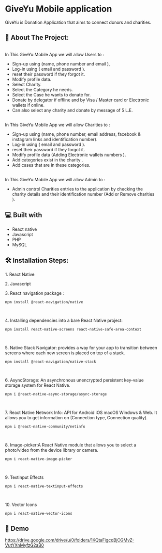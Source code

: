 <h1  id="title">GiveYu Mobile application </h1>

<p id="description">GiveYu is Donation Application that aims to connect donors and charities.</p>

  
  
<h2>🧐 About The Project:</h2>
<br>
In This GiveYu Mobile App we will allow Users to :

*   Sign-up using (name, phone number and email ),
*   Log-in using ( email and password ).
*   reset their password if they forgot it.
*   Modify profile data.
*   Select Charity.
*   Select the Category he needs.
*   Select the Case he wants to donate for.
*   Donate by delegator if offline and by Visa / Master card or Electronic wallets if online.
*   Can also select any charity and donate by message of 5 L.E.
<br>
In This GiveYu Mobile App we will allow Charities to :

*   Sign-up using (name, phone number, email address, facebook & instagram links and identification number).
*   Log-in using ( email and password ).
*   reset their password if they forgot it.
*   Modify profile data (Adding Electronic wallets numbers ).
*   Add categories exist in the charity .
*   Add cases that are in these categories.
<br>
In This GiveYu Mobile App we will allow Admin to :

*   Admin control Charities entries to the application by checking the charity details and their identification number (Add or Remove charities ).


<h2>💻 Built with</h2>


*   React native
*   Javascript
*   PHP
*   MySQL


<h2>🛠️ Installation Steps:</h2>

<p>1. React Native</p>

<p>2. Javascript</p>



<p>3. React navigation package :</p>

```
npm install @react-navigation/native
```
<br>
<p>4. Installing dependencies into a bare React Native project:</p>

```
npm install react-native-screens react-native-safe-area-context
```
<br>

<p>5. Native Stack Navigator: provides a way for your app to transition between screens where each new screen is placed on top of a stack.</p>

```
npm install @react-navigation/native-stack
```
<br>
<p>6. AsyncStorage: An asynchronous unencrypted persistent key-value storage system for React Native.</p>

```
npm i @react-native-async-storage/async-storage
```
<br>
<p>7. React Native Network Info: API for Android iOS macOS Windows &amp; Web. It allows you to get information on (Connection type,  Connection quality).</p>

```
npm i @react-native-community/netinfo
```
<br>
<p>8. Image-picker:A React Native module that allows you to select a photo/video from the device library or camera.</p>

```
npm i react-native-image-picker
```
<br>
<p>9. Textinput Effects</p>

```
npm i react-native-textinput-effects
```
<br>
<p>10. Vector Icons</p>

```
npm i react-native-vector-icons
```

<h2>🚀 Demo</h2>

https://drive.google.com/drive/u/0/folders/1KQtaFigcqBjCGMvZ-VutYXnMyfzG2aB0


